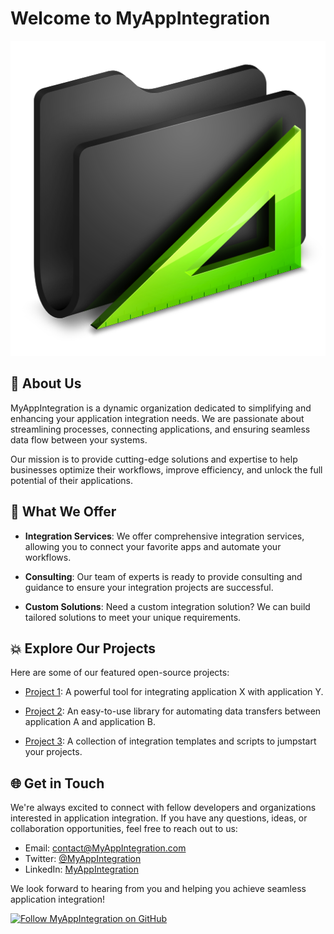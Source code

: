 # Welcome to MyAppIntegration

![MyAppIntegration Logo](applications_folder_20377.png)

## 📖 About Us

MyAppIntegration is a dynamic organization dedicated to simplifying and enhancing your application integration needs. We are passionate about streamlining processes, connecting applications, and ensuring seamless data flow between your systems.

Our mission is to provide cutting-edge solutions and expertise to help businesses optimize their workflows, improve efficiency, and unlock the full potential of their applications.

## 🌱 What We Offer

- **Integration Services**: We offer comprehensive integration services, allowing you to connect your favorite apps and automate your workflows.

- **Consulting**: Our team of experts is ready to provide consulting and guidance to ensure your integration projects are successful.

- **Custom Solutions**: Need a custom integration solution? We can build tailored solutions to meet your unique requirements.

## 💥 Explore Our Projects

Here are some of our featured open-source projects:

- [Project 1](link_to_project_1): A powerful tool for integrating application X with application Y.

- [Project 2](link_to_project_2): An easy-to-use library for automating data transfers between application A and application B.

- [Project 3](link_to_project_3): A collection of integration templates and scripts to jumpstart your projects.

## 🌐  Get in Touch

We're always excited to connect with fellow developers and organizations interested in application integration. If you have any questions, ideas, or collaboration opportunities, feel free to reach out to us:

- Email: [contact@MyAppIntegration.com](mailto:contact@MyAppIntegration.com)
- Twitter: [@MyAppIntegration](https://twitter.com/MyAppIntegration)
- LinkedIn: [MyAppIntegration](https://www.linkedin.com/company/MyAppIntegration)

We look forward to hearing from you and helping you achieve seamless application integration!

[![Follow MyAppIntegration on GitHub](https://img.shields.io/github/followers/MyAppIntegration?style=social)](https://github.com/MyAppIntegration)
